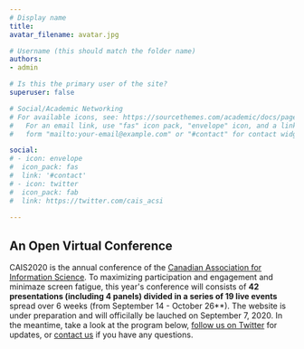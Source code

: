 ```yaml
---
# Display name
title: 
avatar_filename: avatar.jpg

# Username (this should match the folder name)
authors:
- admin

# Is this the primary user of the site?
superuser: false

# Social/Academic Networking
# For available icons, see: https://sourcethemes.com/academic/docs/page-builder/#icons
#   For an email link, use "fas" icon pack, "envelope" icon, and a link in the
#   form "mailto:your-email@example.com" or "#contact" for contact widget.

social:
# - icon: envelope
#  icon_pack: fas
#  link: '#contact'
# - icon: twitter
#  icon_pack: fab
#  link: https://twitter.com/cais_acsi
  
---
```


## An **Open** Virtual Conference 

CAIS2020 is the annual conference of the [Canadian Association for Information Science](www.cais-acsi.ca). To maximizing participation and engagement and minimaze screen fatigue, this year's conference will consists of **42 presentations (including 4 panels) divided in a series of 19 live events** spread over 6 weeks (from September 14 - October 26**). The website is under preparation and will officilally be lauched on September 7, 2020. In the meantime, take a look at the program below, [follow us on Twitter](https://twitter.com/cais_acsi) for updates, or [contact us](/#contact) if you have any questions.